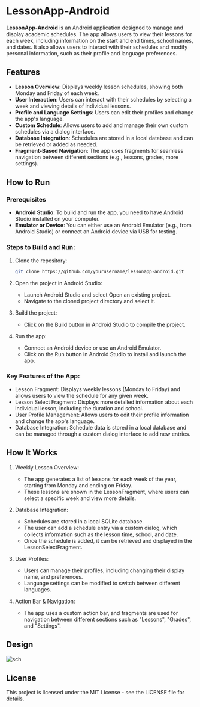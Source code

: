 # LessonApp-Android

**LessonApp-Android** is an Android application designed to manage and display academic schedules. The app allows users to view their lessons for each week, including information on the start and end times, school names, and dates. It also allows users to interact with their schedules and modify personal information, such as their profile and language preferences.

## Features

- **Lesson Overview**: Displays weekly lesson schedules, showing both Monday and Friday of each week.
- **User Interaction**: Users can interact with their schedules by selecting a week and viewing details of individual lessons.
- **Profile and Language Settings**: Users can edit their profiles and change the app's language.
- **Custom Schedule**: Allows users to add and manage their own custom schedules via a dialog interface.
- **Database Integration**: Schedules are stored in a local database and can be retrieved or added as needed.
- **Fragment-Based Navigation**: The app uses fragments for seamless navigation between different sections (e.g., lessons, grades, more settings).

## How to Run

### Prerequisites

- **Android Studio**: To build and run the app, you need to have Android Studio installed on your computer.
- **Emulator or Device**: You can either use an Android Emulator (e.g., from Android Studio) or connect an Android device via USB for testing.

### Steps to Build and Run:

1. Clone the repository:
   ```bash
   git clone https://github.com/yourusername/lessonapp-android.git

2. Open the project in Android Studio:
   - Launch Android Studio and select Open an existing project.
   - Navigate to the cloned project directory and select it.
    
3. Build the project:
   - Click on the Build button in Android Studio to compile the project.
     
4. Run the app:
   - Connect an Android device or use an Android Emulator.
   - Click on the Run button in Android Studio to install and launch the app.

### Key Features of the App:
- Lesson Fragment: Displays weekly lessons (Monday to Friday) and allows users to view the schedule for any given week.
- Lesson Select Fragment: Displays more detailed information about each individual lesson, including the duration and school.
- User Profile Management: Allows users to edit their profile information and change the app's language.
- Database Integration: Schedule data is stored in a local database and can be managed through a custom dialog interface to add new entries.

## How It Works

1. Weekly Lesson Overview:
    - The app generates a list of lessons for each week of the year, starting from Monday and ending on Friday.
    - These lessons are shown in the LessonFragment, where users can select a specific week and view more details.
  
2. Database Integration:
    - Schedules are stored in a local SQLite database.
    - The user can add a schedule entry via a custom dialog, which collects information such as the lesson time, school, and     date.
    - Once the schedule is added, it can be retrieved and displayed in the LessonSelectFragment.

3. User Profiles:
    - Users can manage their profiles, including changing their display name, and preferences.
    - Language settings can be modified to switch between different languages.

4. Action Bar & Navigation:
    - The app uses a custom action bar, and fragments are used for navigation between different sections such as "Lessons", "Grades", and "Settings".

## Design

![sch](https://github.com/user-attachments/assets/f00bf48d-2f36-483b-9201-e6c299859df6)

## License
This project is licensed under the MIT License - see the LICENSE file for details.

